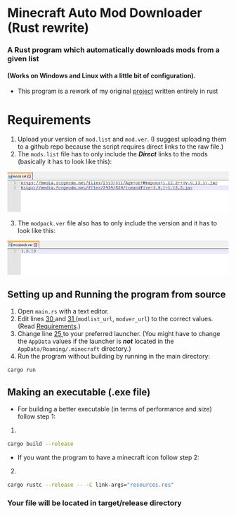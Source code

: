 # Minecraft Auto Mod Downloader (Rust rewrite)
### A Rust program which automatically downloads mods from a given list 
#### (Works on Windows and Linux with a little bit of configuration).
* This program is a rework of my original [project](https://github.com/Rayrsn/Minecraft-Auto-Mod-Downloader) written entirely in rust
# Requirements
1. Upload your version of `mod.list` and `mod.ver`. (I suggest uploading them to a github repo because the script requires direct links to the raw file.)
2. The `mods.list` file has to only include the ***Direct*** links to the mods (basically it has to look like this):

![mods.list](https://github.com/Rayrsn/Minecraft-Auto-Mod-Downloader/raw/main/images/mods.list.png?raw=true)

3. The `modpack.ver` file also has to only include the version and it has to look like this:

![modpack.ver](https://github.com/Rayrsn/Minecraft-Auto-Mod-Downloader/raw/main/images/modpack.ver.png?raw=true)

## Setting up and Running the program from source
1. Open `main.rs` with a text editor.
2. Edit lines <ins> 30 </ins> and <ins> 31 </ins> (`modlist_url`, `modver_url`) to the correct values. (Read [Requirements](https://github.com/Rayrsn/mcmodloader/blob/main/README.md#requirements).)
3. Change line <ins> 25 </ins> to your preferred launcher. (You might have to change the `AppData` values if the launcher is ***not*** located in the `AppData/Roaming/.minecraft` directory.)
4. Run the program without building by running in the main directory:
```bash
cargo run
```
## Making an executable (.exe file)
* For building a better executable (in terms of performance and size) follow step 1:
1.
```bash
cargo build --release
```
* If you want the program to have a minecraft icon follow step 2:
2.
```bash
cargo rustc --release -- -C link-args="resources.res"
```

### Your file will be located in target/release directory
